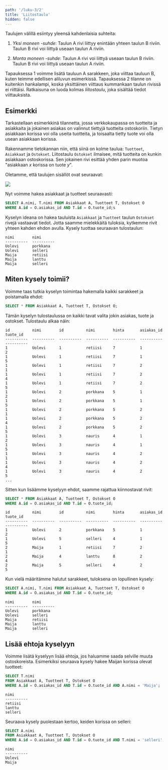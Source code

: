 ```yaml
---
path: '/luku-3/2'
title: 'Liitostaulu'
hidden: false
---
```


Taulujen välillä esiintyy yleensä kahdenlaisia suhteita:

1. _Yksi moneen -suhde_:
   Taulun A rivi liittyy enintään yhteen taulun B riviin.
   Taulun B rivi voi liittyä useaan taulun A riviin.

2. _Monta moneen -suhde_:
   Taulun A rivi voi liittyä useaan taulun B riviin.
   Taulun B rivi voi liittyä useaan taulun A riviin.

Tapauksessa 1 voimme lisätä tauluun A sarakkeen,
joka viittaa tauluun B, kuten teimme edellisen aliluvun esimerkissä.
Tapauksessa 2 tilanne on kuitenkin hankalampi,
koska yksittäinen viittaus kummankaan taulun rivissä ei riittäisi.
Ratkaisuna on luoda kolmas _liitostaulu_, joka sisältää tiedot viittauksista.

## Esimerkki

Tarkastellaan esimerkkinä tilannetta,
jossa verkkokaupassa on tuotteita ja asiakkaita
ja jokainen asiakas on valinnut tiettyjä tuotteita ostoskoriin.
Tietyn asiakkaan korissa voi olla useita tuotteita,
ja toisaalta tietty tuote voi olla usean asiakkaan korissa.

Rakennamme tietokannan niin, että siinä on kolme taulua:
`Tuotteet`, `Asiakkaat` ja `Ostokset`.
Liitostaulu `Ostokset` ilmaisee,
mitä tuotteita on kunkin asiakkaan ostoskorissa.
Sen jokainen rivi esittää yhden parin muotoa
"asiakkaan _x_ korissa on tuote _y_".

Oletamme, että taulujen sisällöt ovat seuraavat:

<img src="/taulut.png">

Nyt voimme hakea asiakkaat ja tuotteet seuraavasti:

```sql
SELECT A.nimi, T.nimi FROM Asiakkaat A, Tuotteet T, Ostokset O
WHERE A.id = O.asiakas_id AND T.id = O.tuote_id;s
```

Kyselyn ideana on hakea tauluista `Asiakkaat` ja `Tuotteet`
taulun `Ostokset` rivejä vastaavat tiedot.
Jotta saamme mielekkäitä tuloksia,
kytkemme rivit yhteen kahden ehdon avulla.
Kysely tuottaa seuraavan tulostaulun:

```x
nimi        nimi      
----------  ----------
Uolevi      porkkana  
Uolevi      selleri   
Maija       retiisi   
Maija       lanttu    
Maija       selleri   
```

## Miten kysely toimii?

Voimme taas tutkia kyselyn toimintaa hakemalla kaikki sarakkeet ja
poistamalla ehdot:

```sql
SELECT * FROM Asiakkaat A, Tuotteet T, Ostokset O;
```

Tämän kyselyn tulostaulussa on kaikki tavat valita
jokin asiakas, tuote ja ostokset. Tulostaulu alkaa näin:


```x
id          nimi        id          nimi        hinta       asiakas_id  tuote_id  
----------  ----------  ----------  ----------  ----------  ----------  ----------
1           Uolevi      1           retiisi     7           1           2         
1           Uolevi      1           retiisi     7           1           5         
1           Uolevi      1           retiisi     7           2           1         
1           Uolevi      1           retiisi     7           2           4         
1           Uolevi      1           retiisi     7           2           5         
1           Uolevi      2           porkkana    5           1           2         
1           Uolevi      2           porkkana    5           1           5         
1           Uolevi      2           porkkana    5           2           1         
1           Uolevi      2           porkkana    5           2           4         
1           Uolevi      2           porkkana    5           2           5         
1           Uolevi      3           nauris      4           1           2         
1           Uolevi      3           nauris      4           1           5         
1           Uolevi      3           nauris      4           2           1         
1           Uolevi      3           nauris      4           2           4         
1           Uolevi      3           nauris      4           2           5         
...
```

Sitten kun lisäämme kyselyyn ehdot, saamme rajattua kiinnostavat rivit:

```sql
SELECT * FROM Asiakkaat A, Tuotteet T, Ostokset O
WHERE A.id = O.asiakas_id AND T.id = O.tuote_id;
```

```x
id          nimi        id          nimi        hinta       asiakas_id  tuote_id  
----------  ----------  ----------  ----------  ----------  ----------  ----------
1           Uolevi      2           porkkana    5           1           2         
1           Uolevi      5           selleri     4           1           5         
2           Maija       1           retiisi     7           2           1         
2           Maija       4           lanttu      8           2           4         
2           Maija       5           selleri     4           2           5     
```

Kun vielä määritämme halutut sarakkeet, tuloksena on lopullinen kysely:

```sql
SELECT A.nimi, T.nimi FROM Asiakkaat A, Tuotteet T, Ostokset O
WHERE A.id = O.asiakas_id AND T.id = O.tuote_id;
```

```x
nimi        nimi      
----------  ----------
Uolevi      porkkana  
Uolevi      selleri   
Maija       retiisi   
Maija       lanttu    
Maija       selleri   
```

## Lisää ehtoja kyselyyn

Voimme lisätä kyselyyn lisää ehtoja,
jos haluamme saada selville muuta ostoskoreista.
Esimerkiksi seuraava kysely hakee Maijan korissa olevat tuotteet:

```sql
SELECT T.nimi
FROM Asiakkaat A, Tuotteet T, Ostokset O
WHERE A.id = O.asiakas_id AND T.id = O.tuote_id AND A.nimi = 'Maija';
```

```x
nimi      
----------
retiisi   
lanttu    
selleri   
```

Seuraava kysely puolestaan kertoo, keiden korissa on selleri:

```sql
SELECT A.nimi
FROM Asiakkaat A, Tuotteet T, Ostokset O
WHERE A.id = O.asiakas_id AND T.id = O.tuote_id AND T.nimi = 'selleri';
```

```x
nimi      
----------
Uolevi    
Maija    
```
